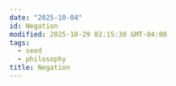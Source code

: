 ```yaml
---
date: "2025-10-04"
id: Negation
modified: 2025-10-29 02:15:30 GMT-04:00
tags:
  - seed
  - philosophy
title: Negation
---
```

